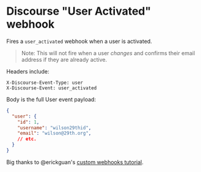# Discourse "User Activated" webhook

Fires a `user_activated` webhook when a user is activated.

> Note: This will not fire when a user _changes_ and confirms their email address
> if they are already active.

Headers include:
```http
X-Discourse-Event-Type: user
X-Discourse-Event: user_activated
```

Body is the full User event payload:
```json
{
  "user": {
    "id": 1,
    "username": "wilson29thid",
    "email": "wilson@29th.org",
    // etc.
  }
}
```

Big thanks to @erickguan's [custom webhooks tutorial](https://meta.discourse.org/t/how-to-add-new-webhooks-and-customize-webhook-payload/59609).
